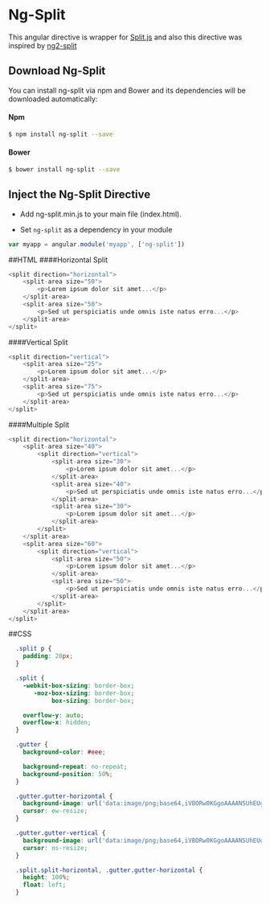 # Ng-Split

This angular directive is wrapper for [Split.js](http://nathancahill.github.io/Split.js/) and also this directive was inspired by [ng2-split](https://bertrandg.github.io/ng2-split//)

## Download Ng-Split

You can install ng-split via npm and Bower and its dependencies will be downloaded
automatically:

#### Npm
```bash
$ npm install ng-split --save
```

#### Bower
```bash
$ bower install ng-split --save
```

## Inject the Ng-Split Directive
- Add ng-split.min.js to your main file (index.html).

- Set `ng-split` as a dependency in your module
```javascript
var myapp = angular.module('myapp', ['ng-split'])
```

##HTML
####Horizontal Split
```javascript
<split direction="horizontal">
    <split-area size="50">
        <p>Lorem ipsum dolor sit amet...</p>
    </split-area>
    <split-area size="50">
        <p>Sed ut perspiciatis unde omnis iste natus erro...</p>
    </split-area>
</split>
```

####Vertical Split
```javascript
<split direction="vertical">
    <split-area size="25">
        <p>Lorem ipsum dolor sit amet...</p>
    </split-area>
    <split-area size="75">
        <p>Sed ut perspiciatis unde omnis iste natus erro...</p>
    </split-area>
</split>
```

####Multiple Split
```javascript
<split direction="horizontal">
    <split-area size="40">
        <split direction="vertical">
            <split-area size="30">
                <p>Lorem ipsum dolor sit amet...</p>
            </split-area>
            <split-area size="40">
                <p>Sed ut perspiciatis unde omnis iste natus erro...</p>
            </split-area>
            <split-area size="30">
                <p>Lorem ipsum dolor sit amet...</p>
            </split-area>
        </split>
    </split-area>
    <split-area size="60">
        <split direction="vertical">
            <split-area size="50">
                <p>Lorem ipsum dolor sit amet...</p>
            </split-area>
            <split-area size="50">
                <p>Sed ut perspiciatis unde omnis iste natus erro...</p>
            </split-area>
        </split>
    </split-area>
</split>
```

##CSS
```css
  .split p {
    padding: 20px;
  }

  .split {
    -webkit-box-sizing: border-box;
       -moz-box-sizing: border-box;
            box-sizing: border-box;

    overflow-y: auto;
    overflow-x: hidden;
  }

  .gutter {
    background-color: #eee;

    background-repeat: no-repeat;
    background-position: 50%;
  }

  .gutter.gutter-horizontal {
    background-image: url('data:image/png;base64,iVBORw0KGgoAAAANSUhEUgAAAAUAAAAeCAYAAADkftS9AAAAIklEQVQoU2M4c+bMfxAGAgYYmwGrIIiDjrELjpo5aiZeMwF+yNnOs5KSvgAAAABJRU5ErkJggg==');
    cursor: ew-resize;
  }

  .gutter.gutter-vertical {
    background-image: url('data:image/png;base64,iVBORw0KGgoAAAANSUhEUgAAAB4AAAAFCAMAAABl/6zIAAAABlBMVEUAAADMzMzIT8AyAAAAAXRSTlMAQObYZgAAABRJREFUeAFjYGRkwIMJSeMHlBkOABP7AEGzSuPKAAAAAElFTkSuQmCC');
    cursor: ns-resize;
  }

  .split.split-horizontal, .gutter.gutter-horizontal {
    height: 100%;
    float: left;
  }
```
